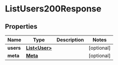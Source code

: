 

# ListUsers200Response


## Properties

| Name | Type | Description | Notes |
|------------ | ------------- | ------------- | -------------|
|**users** | [**List&lt;User&gt;**](User.md) |  |  [optional] |
|**meta** | [**Meta**](Meta.md) |  |  [optional] |



